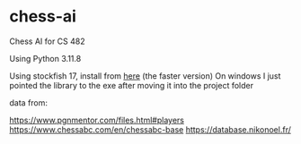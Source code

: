 # chess-ai

Chess AI for CS 482

Using Python 3.11.8

Using stockfish 17, install from [here](https://stockfishchess.org/download/) (the faster version)
On windows I just pointed the library to the exe after moving it into the project folder

data from:

https://www.pgnmentor.com/files.html#players
https://www.chessabc.com/en/chessabc-base
https://database.nikonoel.fr/